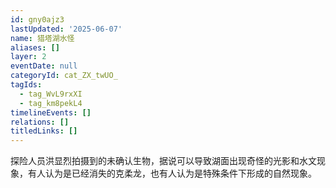 ```yaml
---
id: gny0ajz3
lastUpdated: '2025-06-07'
name: 猎塔湖水怪
aliases: []
layer: 2
eventDate: null
categoryId: cat_ZX_twUO_
tagIds:
  - tag_WvL9rxXI
  - tag_km8pekL4
timelineEvents: []
relations: []
titledLinks: []
---
```

探险人员洪显烈拍摄到的未确认生物，据说可以导致湖面出现奇怪的光影和水文现象，有人认为是已经消失的克柔龙，也有人认为是特殊条件下形成的自然现象。

